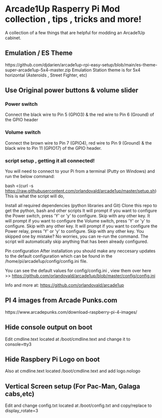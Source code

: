 


<h1> Arcade1Up Rasperry Pi Mod collection , tips , tricks and more! </h1> 


  
  A collection of a few things that are helpful for modding an Arcade1Up cabinet. 






<h2> Emulation / ES Theme </h2>
https://github.com/djdarien/arcade1up-rpi-easy-setup/blob/main/es-theme-super-arcade1up-5x4-master.zip
  Emulation Station theme is for 5x4 horizontal (Asteroids , Street Fighter, etc)


<h2>  Use Original power buttons & volume slider </h2>
<h3> Power switch</h3>
Connect the black wire to Pin 5 (GPIO3) & the red wire to Pin 6 (Ground) of the GPIO header

<h3> Volume switch </h3>
Connect the brown wire to Pin 7 (GPIO4), red wire to Pin 9 (Ground) & the black wire to Pin 11 (GPIO17) of the GPIO header.

<h3> script setup , getting it all connected! </h3>
You will need to connect to your Pi from a terminal (Putty on Windows) and run the below command:

bash <(curl -s https://raw.githubusercontent.com/orlandovald/arcade1up/master/setup.sh)
This is what the script will do,

Install all required dependencies (python libraries and Git)
Clone this repo to get the python, bash and other scripts
It will prompt if you want to configure the Power switch, press 'Y' or 'y' to configure. Skip with any other key.
It will prompt if you want to configure the Volume switch, press 'Y' or 'y' to configure. Skip with any other key.
It will prompt if you want to configure the Power relay, press 'Y' or 'y' to configure. Skip with any other key.
You skipped one by mistake? No worries, you can re-run the command. The script will automatically skip anything that has been already configured.

Pin configuration
After installation you should make any neccesary updates to the default configuration which can be found in the /home/pi/arcade1up/config/config.ini file.

You can see the default values for config/config.ini , view them over here >> https://github.com/orlandovald/arcade1up/blob/master/config/config.ini

Info and more at: https://github.com/orlandovald/arcade1up


<h2> PI 4 images from Arcade Punks.com </h2>
https://www.arcadepunks.com/download-raspberry-pi-4-images/

<h2>  Hide console output on boot  </h2>
Edit cmdline.text located at /boot/cmdline.text and change it to console=tty3

<h2> Hide Raspbery Pi Logo on boot </h2>
Also at cmdline.text located /boot/cmdline.text and add logo.nologo

<h2> Vertical Screen setup (For Pac-Man, Galaga cabs,etc) </h2>
Edit and change config.txt located at /boot/config.txt and copy/replace to display_rotate=3
